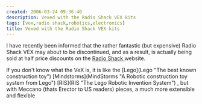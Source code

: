 ```yaml
---
created: 2006-03-24 09:36:40
description: Vexed with the Radio Shack VEX kits
tags: [vex,radio shack,robotics,electronics]
title: Vexed with the Radio Shack VEX kits
---
```

 <p>
  I have recently been informed that the rather fantastic (but expensive) Radio Shack VEX may about to be discontinued, and as a result, is actually being sold at half price discounts on the
  <a href="http://www.radioshack.com/sm-vex-robotics-starter-kit--pi-2104567.html" >
   Radio Shack
  </a>
  website.
 </p>
 <p>
  If you don't know what the VeX is, it is like the
  [Lego](Lego "The best known construction toy")
  [Mindstorms](MindStorms "A Robotic construction toy system from Lego")
  [RIS](RIS "The Lego Robotic Invention System")
  , but with Meccano (thats Erector to US readers) pieces, a much more extensible and flexible
 </p>
